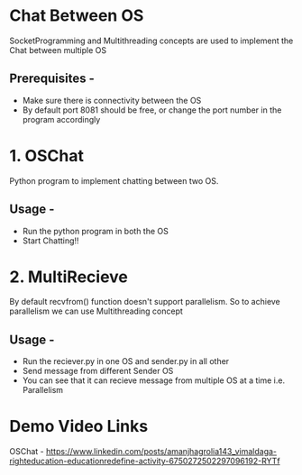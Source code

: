 # Chat Between OS 
SocketProgramming and Multithreading concepts are used to implement the Chat between multiple OS  

## Prerequisites -
- Make sure there is connectivity between the OS  
- By default port 8081 should be free, or change the port number in the program accordingly  
  
# 1. OSChat
Python program to implement chatting between two OS.

## Usage -
- Run the python program in both the OS  
- Start Chatting!!
  
  
# 2. MultiRecieve
By default recvfrom() function doesn't support parallelism. So to achieve parallelism we can use Multithreading concept  

## Usage -
- Run the reciever.py in one OS and sender.py in all other  
- Send message from different Sender OS
- You can see that it can recieve message from multiple OS at a time i.e. Parallelism

# Demo Video Links
OSChat - https://www.linkedin.com/posts/amanjhagrolia143_vimaldaga-righteducation-educationredefine-activity-6750272502297096192-RYTf  
  
